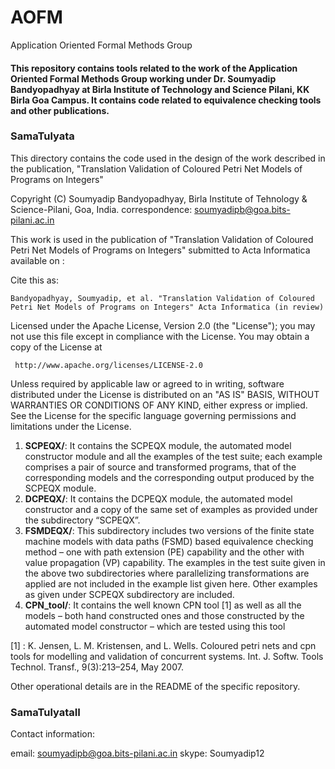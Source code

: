 # AOFM
Application Oriented Formal Methods Group

#### This repository contains tools related to the work of the Application Oriented Formal Methods Group working under Dr. Soumyadip Bandyopadhyay at Birla Institute of Technology and Science Pilani, KK Birla Goa Campus. It contains code related to equivalence checking tools and other publications. 

### SamaTulyata

This directory contains the code used in the design of the work described in the publication, "Translation Validation of Coloured Petri Net Models of Programs on Integers"

Copyright (C) Soumyadip Bandyopadhyay, Birla Institute of Tehnology & Science-Pilani, Goa, India.
correspondence: soumyadipb@goa.bits-pilani.ac.in

This work is used in the publication of "Translation Validation of Coloured Petri Net Models of Programs on Integers" submitted to Acta Informatica
available on : <website>
  
Cite this as:
```
Bandyopadhyay, Soumyadip, et al. "Translation Validation of Coloured Petri Net Models of Programs on Integers" Acta Informatica (in review)
```
Licensed under the Apache License, Version 2.0 (the "License"); you may not use this file except 
in compliance with the License. You may obtain a copy of the License at

     http://www.apache.org/licenses/LICENSE-2.0

Unless required by applicable law or agreed to in writing, software distributed under the License 
is distributed on an "AS IS" BASIS, WITHOUT WARRANTIES OR CONDITIONS OF ANY KIND, either express or 
implied. See the License for the specific language governing permissions and limitations under the 
License.

1. **SCPEQX/**: It contains the SCPEQX module, the automated
model constructor module and all the examples of the test suite; each
example comprises a pair of source and transformed programs, that of
the corresponding models and the corresponding output produced by the
SCPEQX module.
2. **DCPEQX/**: It contains the DCPEQX module, the automated
model constructor and a copy of the same set of examples as provided
under the subdirectory “SCPEQX”.
3. **FSMDEQX/**: This subdirectory includes two versions of the
finite state machine models with data paths (FSMD) based equivalence
checking method – one with path extension (PE) capability and the other
with value propagation (VP) capability. The examples in the test suite
given in the above two subdirectories where parallelizing transformations
are applied are not included in the example list given here. Other examples
as given under SCPEQX subdirectory are included.
4. **CPN_tool/**: It contains the well known CPN tool [1] as well as all the models
– both hand constructed ones and those constructed by the automated
model constructor – which are tested using this tool

[1] : K. Jensen, L. M. Kristensen, and L. Wells. Coloured petri nets and cpn tools for modelling
and validation of concurrent systems. Int. J. Softw. Tools Technol. Transf., 9(3):213–254, May
2007.

Other operational details are in the README of the specific repository.

### SamaTulyataII


Contact information:

email: soumyadipb@goa.bits-pilani.ac.in
skype: Soumyadip12

